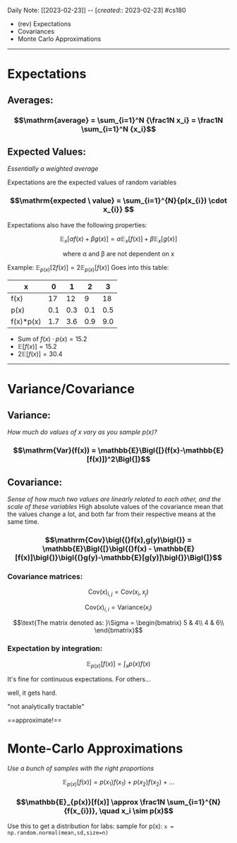 Daily Note: [[2023-02-23]] -- [*created*:: 2023-02-23] #cs180 

- (rev) Expectations
- Covariances
- Monte Carlo Approximations

---

# Expectations

## Averages:

### $$\mathrm{average} = \sum_{i=1}^N {\frac1N x_i} = \frac1N \sum_{i=1}^N {x_i}$$

## Expected Values:

*Essentially a weighted average*

Expectations are the expected values of random variables

### $$\mathrm{expected \ value} = \sum_{i=1}^{N}{p(x_{i}) \cdot x_{i}} $$

Expectations also have the following properties:

$$\mathbb{E}_x[\alpha f(x) + \beta g(x)] = \alpha \mathbb{E}_x[f(x)] + \beta \mathbb{E}_x[g(x)]$$

$$\mathrm{where \ \alpha \ and \ \beta \ are \ not \ dependent \ on \ x}$$

Example: $\mathbb{E}_{p(x)} [2f(x)] = 2\mathbb{E}_{p(x)}[f(x)]$
Goes into this table:

| x          | 0   | 1   | 2   | 3   |
| ---------- | --- | --- | --- | --- |
| f(x)       | 17  | 12  | 9   | 18  |
| p(x)       | 0.1 | 0.3 | 0.1 | 0.5 |
| f(x)\*p(x) | 1.7 | 3.6 | 0.9 | 9.0 | 

- Sum of $f(x) \cdot p(x) = 15.2$
- $\mathbb{E}[f(x)] = 15.2$
- $2\mathbb{E}[f(x)] = 30.4$

---
# Variance/Covariance

## Variance:
*How much do values of x vary as you sample p(x)?*

### $$\mathrm{Var}(f(x)) = \mathbb{E}\Bigl{[}(f(x)-\mathbb{E}[f(x)])^2\Bigl{]}$$

## Covariance:
*Sense of how much two values are linearly related to each other, and the scale of these variables*
High absolute values of the covariance mean that the values change a lot, and both far from their respective means at the same time.

### $$\mathrm{Cov}\bigl{(}f(x),g(y)\bigl{)} = \mathbb{E}\Bigl{[}\bigl{(}f(x) - \mathbb{E}[f(x)]\bigl{)}\bigl{(}g(y)-\mathbb{E}[g(y)]\bigl{)}\Bigl{]}$$

### Covariance matrices:

$$\mathrm{Cov}(x)_{i,j} = \mathrm{Cov}(x_{i},x_{j})$$

$$\mathrm{Cov}(x)_{i,i} = \mathrm{Variance}(x_{i})$$

$$\text{The matrix denoted as: }\Sigma = \begin{bmatrix}
5 & 4\\
4 & 6\\
\end{bmatrix}$$

### Expectation by integration:

$$\mathbb{E}_{p(x)}[f(x)]=\int_{x}{p(x)f(x)}$$

It's fine for continuous expectations. For others...

well, it gets hard.

"not analytically  tractable"

==approximate!==

# Monte-Carlo Approximations
*Use a bunch of samples with the right proportions*

$$\mathbb{E}_{p(x)}[f(x)] = p(x_{1})f(x_{1}) \ + \ p(x_{2})f(x_{2}) \ + \ ...$$

### $$\mathbb{E}_{p(x)}[f(x)] \approx \frac1N \sum_{i=1}^{N}{f(x_{i})}, \quad x_i \sim p(x)$$

Use this to get a distribution for labs:
sample for p(x):
`x = np.random.normal(mean,sd,size=n)`